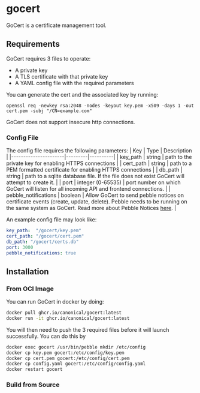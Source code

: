 # gocert

GoCert is a certificate management tool.

## Requirements

GoCert requires 3 files to operate:
* A private key
* A TLS certificate with that private key
* A YAML config file with the required parameters

You can generate the cert and the associated key by running:
```
openssl req -newkey rsa:2048 -nodes -keyout key.pem -x509 -days 1 -out cert.pem -subj "/CN=example.com"
```

GoCert does not support insecure http connections.

### Config File
The config file requires the following parameters:
| Key                  | Type    | Description |
|----------------------|---------|----------|
| key_path             | string  | path to the private key for enabling HTTPS connections |
| cert_path            | string  | path to a PEM formatted certificate for enabling HTTPS connections |
| db_path              | string  | path to a sqlite database file. If the file does not exist GoCert will attempt to create it. |
| port                 | integer (0-65535)  | port number on which GoCert will listen for all incoming API and frontend connections. |
| pebble_notifications | boolean | Allow GoCert to send pebble notices on certificate events (create, update, delete). Pebble needs to be running on the same system as GoCert. Read more about Pebble Notices [here](https://github.com/canonical/pebble?tab=readme-ov-file#notices). |

An example config file may look like:

```yaml
key_path:  "/gocert/key.pem"
cert_path: "/gocert/cert.pem"
db_path: "/gocert/certs.db"
port: 3000
pebble_notifications: true
```

## Installation

### From OCI Image

You can run GoCert in docker by doing:

```bash
docker pull ghcr.io/canonical/gocert:latest
docker run -it ghcr.io/canonical/gocert:latest
```

You will then need to push the 3 required files before it will launch successfully. You can do this by
```bash
docker exec gocert /usr/bin/pebble mkdir /etc/config
docker cp key.pem gocert:/etc/config/key.pem
docker cp cert.pem gocert:/etc/config/cert.pem
docker cp config.yaml gocert:/etc/config/config.yaml
docker restart gocert
```

### Build from Source